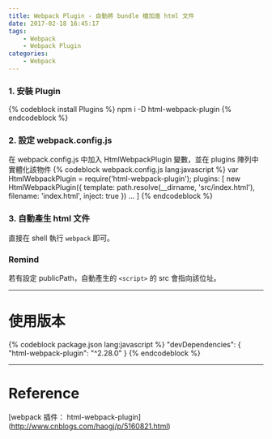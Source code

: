 ```yaml
---
title: Webpack Plugin - 自動將 bundle 檔加進 html 文件
date: 2017-02-18 16:45:17
tags:
    - Webpack
    - Webpack Plugin
categories:
    - Webpack
---
```

### 1. 安裝 Plugin
{% codeblock install Plugins %}
npm i -D html-webpack-plugin
{% endcodeblock %}

<!-- more -->

### 2. 設定 webpack.config.js
在 webpack.config.js 中加入 HtmlWebpackPlugin 變數，並在 plugins 陣列中實體化該物件
{% codeblock webpack.config.js lang:javascript %}
var HtmlWebpackPlugin = require('html-webpack-plugin');
plugins: [
    new HtmlWebpackPlugin({
        template: path.resolve(__dirname, 'src/index.html'),
        filename: 'index.html',
        inject: true
    })
    ...
]
{% endcodeblock %}

### 3. 自動產生 html 文件
直接在 shell 執行 `webpack` 即可。

### Remind
若有設定 publicPath，自動產生的 `<script>` 的 src 會指向該位址。

---

# 使用版本
{% codeblock package.json lang:javascript %}
"devDependencies": {  
    "html-webpack-plugin": "^2.28.0"
}
{% endcodeblock %}

---

# Reference
[webpack 插件： html-webpack-plugin] (http://www.cnblogs.com/haogj/p/5160821.html)

